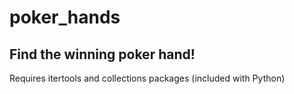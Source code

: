 poker_hands
===========

Find the winning poker hand!
----------------------------

Requires itertools and collections packages (included with Python)

